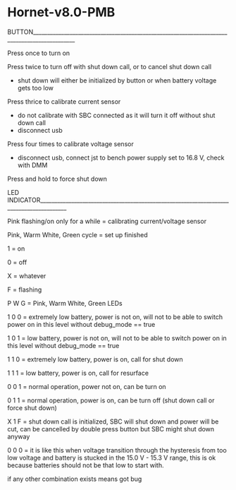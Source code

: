 # Hornet-v8.0-PMB

BUTTON_____________________________________________________________________________________________

Press once to turn on

Press twice to turn off with shut down call, or to cancel shut down call
- shut down will either be initialized by button or when battery voltage gets too low

Press thrice to calibrate current sensor
- do not calibrate with SBC connected as it will turn it off without shut down call
- disconnect usb

Press four times to calibrate voltage sensor
- disconnect usb, connect jst to bench power supply set to 16.8 V, check with DMM

Press and hold to force shut down



LED INDICATOR________________________________________________________________________________________

Pink flashing/on only for a while = calibrating current/voltage sensor

Pink, Warm White, Green cycle = set up finished

1 = on

0 = off

X = whatever

F = flashing

P W G = Pink, Warm White, Green LEDs

1 0 0 = extremely low battery, power is not on, will not to be able to switch power on in this level without debug_mode == true

1 0 1 = low battery, power is not on, will not to be able to switch power on in this level without debug_mode == true

1 1 0 = extremely low battery, power is on, call for shut down

1 1 1 = low battery, power is on, call for resurface

0 0 1 = normal operation, power not on, can be turn on

0 1 1 = normal operation, power is on, can be turn off (shut down call or force shut down)

X 1 F = shut down call is initialized, SBC will shut down and power will be cut, can be cancelled by double press button but SBC might shut down anyway

0 0 0 = it is like this when voltage transition through the hysteresis from too low voltage and battery is stucked in the 15.0 V - 15.3 V range, 
        this is ok because batteries should not be that low to start with.

if any other combination exists means got bug 
